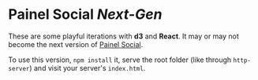 # Painel Social *Next-Gen*

These are some playful iterations with **d3** and **React**. It may or may not
become the next version of [Painel
Social](https://github.com/labhackercd/painel-social).

To use this version, `npm install` it, serve the root folder (like through
`http-server`) and visit your server's `index.html`.
